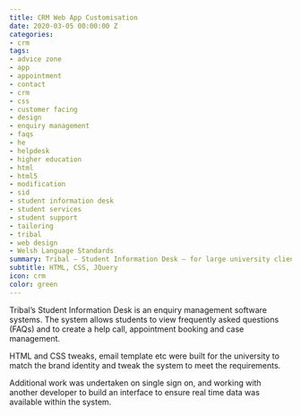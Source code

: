 ```yaml
---
title: CRM Web App Customisation
date: 2020-03-05 00:00:00 Z
categories:
- crm
tags:
- advice zone
- app
- appointment
- contact
- crm
- css
- customer facing
- design
- enquiry management
- faqs
- he
- helpdesk
- higher education
- html
- html5
- modification
- sid
- student information desk
- student services
- student support
- tailoring
- tribal
- web design
- Welsh Language Standards
summary: Tribal – Student Information Desk – for large university client.
subtitle: HTML, CSS, JQuery
icon: crm
color: green
---
```


Tribal’s Student Information Desk is an enquiry management software systems. The system allows students to view frequently asked questions (FAQs) and to create a help call, appointment booking and case management.

HTML and CSS tweaks, email template etc were built for the university to match the brand identity and tweak the system to meet the requirements.

Additional work was undertaken on single sign on, and working with another developer to build an interface to ensure real time data was available within the system.

